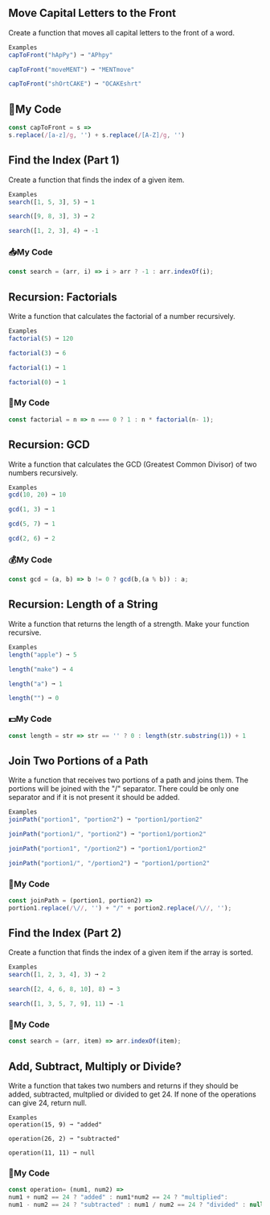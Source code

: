 ## Move Capital Letters to the Front
Create a function that moves all capital letters to the front of a word.
```js
Examples
capToFront("hApPy") ➞ "APhpy"

capToFront("moveMENT") ➞ "MENTmove"

capToFront("shOrtCAKE") ➞ "OCAKEshrt"
```

## :e-mail:My Code
```js
const capToFront = s =>
s.replace(/[a-z]/g, '') + s.replace(/[A-Z]/g, '')

```

## Find the Index (Part 1)
Create a function that finds the index of a given item.
```js
Examples
search([1, 5, 3], 5) ➞ 1

search([9, 8, 3], 3) ➞ 2

search([1, 2, 3], 4) ➞ -1
```

### :inbox_tray:My Code
```js
const search = (arr, i) => i > arr ? -1 : arr.indexOf(i);
```

## Recursion: Factorials
Write a function that calculates the factorial of a number recursively.
```js
Examples
factorial(5) ➞ 120

factorial(3) ➞ 6

factorial(1) ➞ 1

factorial(0) ➞ 1
```
### :calling:My Code
```js
const factorial = n => n === 0 ? 1 : n * factorial(n- 1);
```

## Recursion: GCD
Write a function that calculates the GCD (Greatest Common Divisor) of two numbers recursively.
```js
Examples
gcd(10, 20) ➞ 10

gcd(1, 3) ➞ 1

gcd(5, 7) ➞ 1

gcd(2, 6) ➞ 2
```
### :moneybag:My Code
```js
const gcd = (a, b) => b != 0 ? gcd(b,(a % b)) : a;
```

## Recursion: Length of a String
Write a function that returns the length of a strength. Make your function recursive.
```js
Examples
length("apple") ➞ 5

length("make") ➞ 4

length("a") ➞ 1

length("") ➞ 0
```
### :dollar:My Code
```js
const length = str => str == '' ? 0 : length(str.substring(1)) + 1
```
## Join Two Portions of a Path
Write a function that receives two portions of a path and joins them. The portions will be joined with the "/" separator. There could be only one separator and if it is not present it should be added.
```js
Examples
joinPath("portion1", "portion2") ➞ "portion1/portion2"

joinPath("portion1/", "portion2") ➞ "portion1/portion2"

joinPath("portion1", "/portion2") ➞ "portion1/portion2"

joinPath("portion1/", "/portion2") ➞ "portion1/portion2"
```
### :gun:My Code
```js
const joinPath = (portion1, portion2) => 
portion1.replace(/\//, '') + "/" + portion2.replace(/\//, '');
```

## Find the Index (Part 2)
Create a function that finds the index of a given item if the array is sorted.
```js
Examples
search([1, 2, 3, 4], 3) ➞ 2

search([2, 4, 6, 8, 10], 8) ➞ 3

search([1, 3, 5, 7, 9], 11) ➞ -1
```
### :hocho:My Code
```js
const search = (arr, item) => arr.indexOf(item);
```

## Add, Subtract, Multiply or Divide?
Write a function that takes two numbers and returns if they should be added, subtracted, multplied or divided to get 24. If none of the operations can give 24, return null.
```
Examples
operation(15, 9) ➞ "added"

operation(26, 2) ➞ "subtracted"

operation(11, 11) ➞ null
```
### :syringe:My Code
```js
const operation= (num1, num2) =>
num1 + num2 == 24 ? "added" : num1*num2 == 24 ? "multiplied":
num1 - num2 == 24 ? "subtracted" : num1 / num2 == 24 ? "divided" : null;
```

